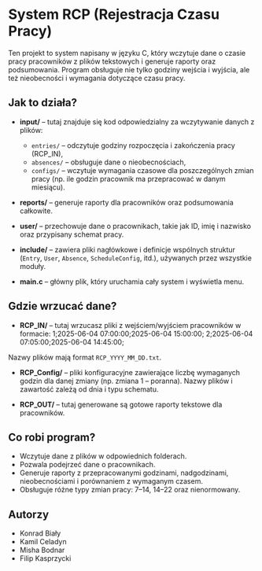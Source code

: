 # System RCP (Rejestracja Czasu Pracy)

Ten projekt to system napisany w języku C, który wczytuje dane o czasie pracy pracowników z plików tekstowych i generuje raporty oraz podsumowania. Program obsługuje nie tylko godziny wejścia i wyjścia, ale też nieobecności i wymagania dotyczące czasu pracy.

## Jak to działa?

- **input/** – tutaj znajduje się kod odpowiedzialny za
wczytywanie danych z plików:
  - `entries/` – odczytuje godziny rozpoczęcia i zakończenia pracy (RCP_IN),
  - `absences/` – obsługuje dane o nieobecnościach,
  - `configs/` – wczytuje wymagania czasowe dla poszczególnych zmian pracy (np. ile godzin pracownik ma przepracować w danym miesiącu).

- **reports/** – generuje raporty dla pracowników oraz podsumowania całkowite.

- **user/** – przechowuje dane o pracownikach, takie jak ID, imię i nazwisko oraz przypisany schemat pracy.

- **include/** – zawiera pliki nagłówkowe i definicje wspólnych struktur (`Entry`, `User`, `Absence`, `ScheduleConfig`, itd.), używanych przez wszystkie moduły.

- **main.c** – główny plik, który uruchamia cały system i wyświetla menu.

## Gdzie wrzucać dane?

- **RCP_IN/** – tutaj wrzucasz pliki z wejściem/wyjściem pracowników w formacie:
1;2025-06-04 07:00:00;2025-06-04 15:00:00;
2;2025-06-04 07:05:00;2025-06-04 14:45:00;

Nazwy plików mają format `RCP_YYYY_MM_DD.txt`.

- **RCP_Config/** – pliki konfiguracyjne zawierające liczbę wymaganych godzin dla danej zmiany (np. zmiana 1 – poranna). Nazwy plików i zawartość zależą od dnia i typu schematu.

- **RCP_OUT/** – tutaj generowane są gotowe raporty tekstowe dla pracowników.

## Co robi program?

- Wczytuje dane z plików w odpowiednich folderach.
- Pozwala podejrzeć dane o pracownikach.
- Generuje raporty z przepracowanymi godzinami, nadgodzinami, nieobecnościami i porównaniem z wymaganym czasem.
- Obsługuje różne typy zmian pracy: 7–14, 14–22 oraz nienormowany.

## Autorzy

- Konrad Biały
- Kamil Celadyn
- Misha Bodnar
- Filip Kasprzycki

